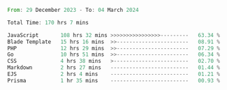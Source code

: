 
<!--START_SECTION:waka-->

```rust
From: 29 December 2023 - To: 04 March 2024

Total Time: 170 hrs 7 mins

JavaScript       108 hrs 32 mins >>>>>>>>>>>>>>>>---------   63.34 %
Blade Template   15 hrs 16 mins  >>-----------------------   08.91 %
PHP              12 hrs 29 mins  >>-----------------------   07.29 %
Go               10 hrs 51 mins  >>-----------------------   06.34 %
CSS              4 hrs 38 mins   >------------------------   02.70 %
Markdown         2 hrs 27 mins   -------------------------   01.44 %
EJS              2 hrs 4 mins    -------------------------   01.21 %
Prisma           1 hr 35 mins    -------------------------   00.93 %
```

<!--END_SECTION:waka-->
<!---
Abedmuh/Abedmuh is a ✨ special ✨ repository because its `README.md` (this file) appears on your GitHub profile.
You can click the Preview link to take a look at your changes.
--->
